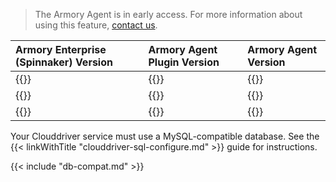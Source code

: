 > The Armory Agent is in early access. For more information about using this feature, [contact us](https://www.armory.io/contact-us/).

| Armory Enterprise (Spinnaker) Version | Armory Agent Plugin Version    | Armory Agent Version |
|:-------------------------- |:------------------------------ |:---------------------------- |
| {{<param kubesvc-plugin.agent_plug_latest_spin-2>}} | {{<param kubesvc-plugin.agent_plug_latest-2>}} | {{<param kubesvc-version>}} |
| {{<param kubesvc-plugin.agent_plug_latest_spin-1>}} | {{<param kubesvc-plugin.agent_plug_latest-1>}} | {{<param kubesvc-version>}} |
| {{<param kubesvc-plugin.agent_plug_latest_spin>}}   | {{<param kubesvc-plugin.agent_plug_latest>}}   | {{<param kubesvc-version>}} |

Your Clouddriver service must use a MySQL-compatible database. See the {{< linkWithTitle "clouddriver-sql-configure.md" >}} guide for instructions.

{{< include "db-compat.md" >}}